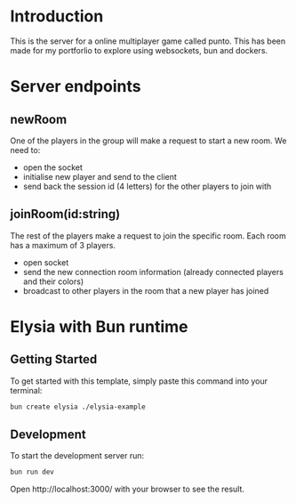 # Introduction

This is the server for a online multiplayer game called punto. This has been made for my portforlio to explore using
websockets, bun and dockers.

# Server endpoints

## newRoom

One of the players in the group will make a request to start a new room.
We need to:
- open the socket
- initialise new player and send to the client
- send back the session id (4 letters) for the other players to join with


## joinRoom(id:string)
The rest of the players make a request to join the specific room. Each room has a maximum of 3 players.
- open socket
- send the new connection room information (already connected players and their colors)
- broadcast to other players in the room that a new player has joined



# Elysia with Bun runtime

## Getting Started
To get started with this template, simply paste this command into your terminal:
```bash
bun create elysia ./elysia-example
```

## Development
To start the development server run:
```bash
bun run dev
```

Open http://localhost:3000/ with your browser to see the result.